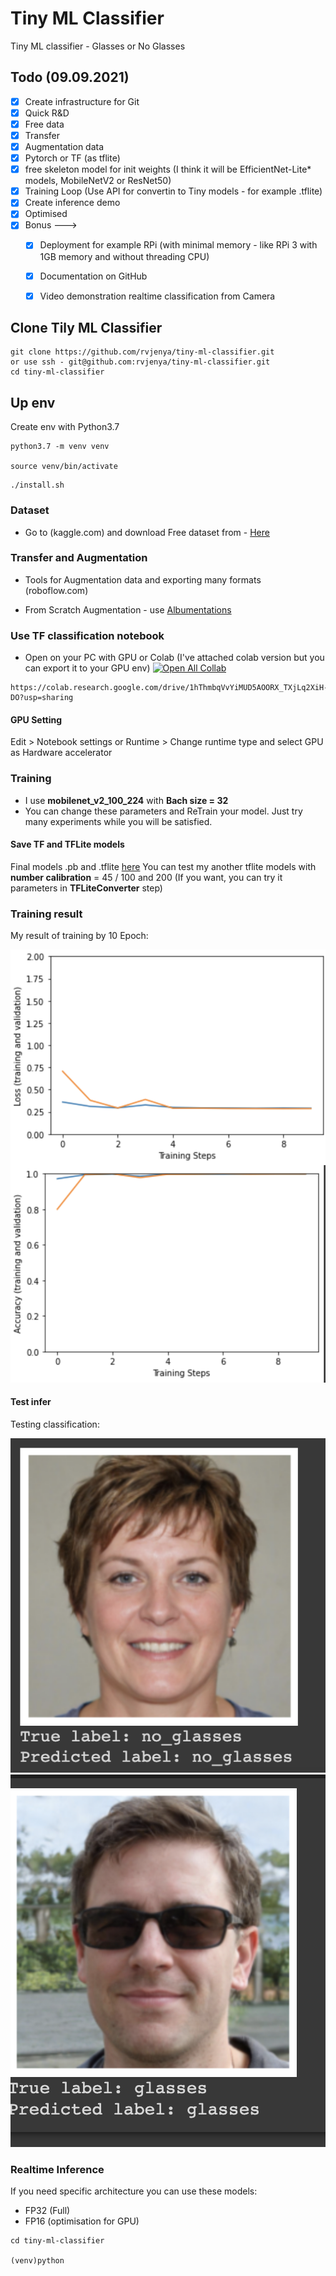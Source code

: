 # Tiny ML Classifier
Tiny ML classifier - Glasses or No Glasses

## Todo (09.09.2021)

- [x] Create infrastructure for Git
- [x] Quick R&D
- [x] Free data
- [x] Transfer
- [x] Augmentation data
- [x] Pytorch or TF (as tflite)
- [x] free skeleton model for init weights (I think it will be EfficientNet-Lite* models, MobileNetV2 or ResNet50) 
- [x] Training Loop (Use API for convertin to Tiny models - for example .tflite)
- [x] Create inference demo
- [x] Optimised
- [x] Bonus ---> 
  - [x] Deployment for example RPi (with minimal memory - like RPi 3 with 1GB memory and without threading CPU)  
  - [x] Documentation on GitHub
  - [x] Video demonstration realtime classification from Camera


## Clone Tily ML Classifier
```
git clone https://github.com/rvjenya/tiny-ml-classifier.git
or use ssh - git@github.com:rvjenya/tiny-ml-classifier.git
cd tiny-ml-classifier
```

## Up env

Create env with Python3.7

```
python3.7 -m venv venv

source venv/bin/activate

```

```
./install.sh

```


### Dataset

- Go to (kaggle.com) and download Free dataset from -
[Here](https://www.kaggle.com/jorgebuenoperez/datacleaningglassesnoglasses)


### Transfer and Augmentation

- Tools for Augmentation data and exporting many formats (roboflow.com)

- From Scratch Augmentation - use [Albumentations](https://albumentations.ai/docs/)

### Use TF classification notebook

- Open on your PC with GPU or Colab (I've attached colab version but you can export it to your GPU env)
[![Open All Collab](https://colab.research.google.com/assets/colab-badge.svg)](https://colab.research.google.com/drive/1hThmbqVvYiMUD5AOORX_TXjLq2XiH-DO?usp=sharing)

```
https://colab.research.google.com/drive/1hThmbqVvYiMUD5AOORX_TXjLq2XiH-DO?usp=sharing

```
#### GPU Setting
Edit > Notebook settings or Runtime > Change runtime type and select GPU as Hardware accelerator

### Training

- I use **mobilenet_v2_100_224** with **Bach size = 32**
- You can change these parameters and ReTrain your model. Just try many experiments while you will be satisfied. 

#### Save TF and TFLite models

Final models .pb and .tflite [here](https://github.com/rvjenya/tiny-ml-classifier/tree/main/model)
You can test my another tflite models with **number calibration** = 45 / 100 and 200 (If you want, you can try it parameters in **TFLiteConverter** step)

### Training result

My result of training by 10 Epoch:

![Image of plt](https://github.com/rvjenya/tiny-ml-classifier/blob/main/doc/rvjenya-doc-git-00001.png)

#### Test infer

Testing classification:

![Image of plt](https://github.com/rvjenya/tiny-ml-classifier/blob/main/doc/rvjenya-doc-git-00000.png)
![Image of plt](https://github.com/rvjenya/tiny-ml-classifier/blob/main/doc/rvjenya-doc-git-00002.png)

### Realtime Inference

If you need specific architecture you can use these models:

- FP32 (Full)
- FP16 (optimisation for GPU)

```
cd tiny-ml-classifier

(venv)python

```
